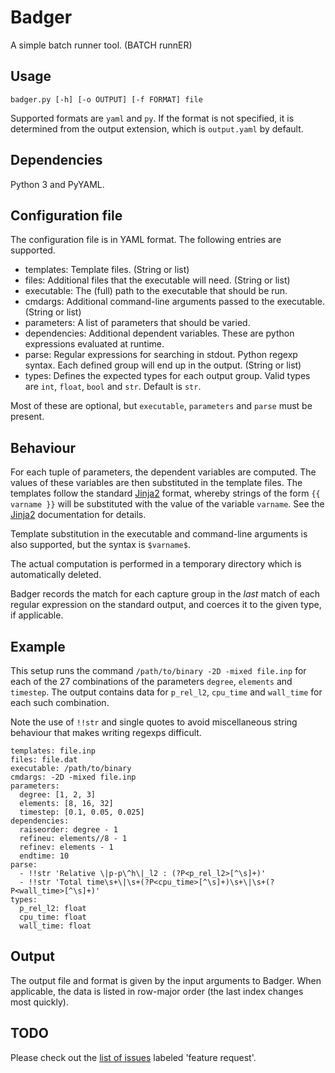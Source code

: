 # Badger

A simple batch runner tool. (BATCH runnER)

## Usage

    badger.py [-h] [-o OUTPUT] [-f FORMAT] file

Supported formats are `yaml` and `py`. If the format is not specified, it is
determined from the output extension, which is `output.yaml` by default.

## Dependencies

Python 3 and PyYAML.

## Configuration file

The configuration file is in YAML format. The following entries are supported.

- templates: Template files. (String or list)
- files: Additional files that the executable will need. (String or list)
- executable: The (full) path to the executable that should be run.
- cmdargs: Additional command-line arguments passed to the executable. (String
  or list)
- parameters: A list of parameters that should be varied.
- dependencies: Additional dependent variables. These are python expressions
  evaluated at runtime.
- parse: Regular expressions for searching in stdout. Python regexp syntax. Each
  defined group will end up in the output. (String or list)
- types: Defines the expected types for each output group. Valid types are `int`,
  `float`, `bool` and `str`. Default is `str`.

Most of these are optional, but `executable`, `parameters` and `parse` must be
present.

## Behaviour

For each tuple of parameters, the dependent variables are computed. The values
of these variables are then substituted in the template files. The templates
follow the standard [Jinja2](http://jinja.pocoo.org/docs/dev/) format, whereby
strings of the form `{{ varname }}` will be substituted with the value of the
variable `varname`. See the [Jinja2](http://jinja.pocoo.org/docs/dev/templates/)
documentation for details.

Template substitution in the executable and command-line arguments is also
supported, but the syntax is `$varname$`.

The actual computation is performed in a temporary directory which is
automatically deleted.

Badger records the match for each capture group in the _last_ match of each
regular expression on the standard output, and coerces it to the given type, if
applicable.

## Example

This setup runs the command `/path/to/binary -2D -mixed file.inp` for each of
the 27 combinations of the parameters `degree`, `elements` and `timestep`. The
output contains data for `p_rel_l2`, `cpu_time` and `wall_time` for each such
combination.

Note the use of `!!str` and single quotes to avoid miscellaneous string
behaviour that makes writing regexps difficult.

    templates: file.inp
    files: file.dat
    executable: /path/to/binary
    cmdargs: -2D -mixed file.inp
    parameters:
      degree: [1, 2, 3]
      elements: [8, 16, 32]
      timestep: [0.1, 0.05, 0.025]
    dependencies:
      raiseorder: degree - 1
      refineu: elements//8 - 1
      refinev: elements - 1
      endtime: 10
    parse:
      - !!str 'Relative \|p-p\^h\|_l2 : (?P<p_rel_l2>[^\s]+)'
      - !!str 'Total time\s+\|\s+(?P<cpu_time>[^\s]+)\s+\|\s+(?P<wall_time>[^\s]+)'
    types:
      p_rel_l2: float
      cpu_time: float
      wall_time: float

## Output

The output file and format is given by the input arguments to Badger. When
applicable, the data is listed in row-major order (the last index changes most
quickly).

## TODO

Please check out the
[list of issues](https://github.com/TheBB/badger/issues?q=is:open+is:issue+label:"feature+request")
labeled 'feature request'.
